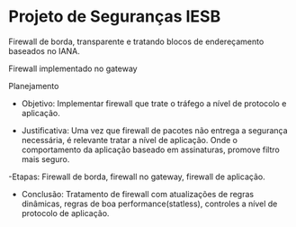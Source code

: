 # Projeto de Seguranças IESB

Firewall de borda, transparente e tratando blocos de endereçamento baseados no IANA.

Firewall implementado no gateway

Planejamento

- Objetivo: Implementar firewall que trate o tráfego a nível de protocolo e aplicação.

- Justificativa: Uma vez que firewall de pacotes não entrega a segurança necessária, é relevante tratar a nível de aplicação. Onde o comportamento da aplicação baseado em assinaturas, promove filtro mais seguro.

-Etapas: Firewall de borda, firewall no gateway, firewall de aplicação.

- Conclusão: Tratamento de firewall com atualizações de regras dinâmicas, regras de boa performance(statless), controles a nível de protocolo de aplicação.
